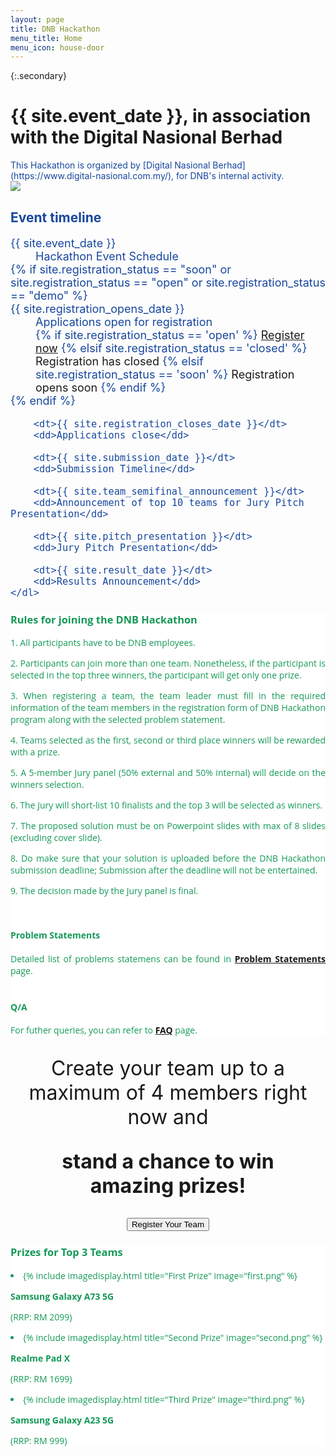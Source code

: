```yaml
---
layout: page
title: DNB Hackathon
menu_title: Home
menu_icon: house-door
---
```


{:.secondary}
# {{ site.event_date }}, in association with the Digital Nasional Berhad
<!-- REMOVE THIS SECTION when you use this template -->
<div class="lead" markdown="1" style="color: #17479E;">
This Hackathon is organized by [Digital Nasional Berhad](https://www.digital-nasional.com.my/),
for DNB's internal activity.

</div>
<!-- END of section to remove -->
<img src="{{ site.baseurl }}/images/leadingimages.jpg">

<div class="aside" style="color: #17479E">
    <h2><i class="bi bi-calendar3"></i> Event timeline</h2>
    <dl style="font-size: 18px;">
        <dt>{{ site.event_date }}</dt>
        <dd>Hackathon Event Schedule</dd>
        {% if site.registration_status == "soon" or site.registration_status == "open" or site.registration_status == "demo" %}
            <dt>{{ site.registration_opens_date }}</dt>
            <dd>
                Applications open for registration<br>
                {% if site.registration_status == 'open' %}
                    <a href="{{ site.baseurl }}{% link registration.md %}" class="btn">Register now</a>
                {% elsif site.registration_status == 'closed' %}
                    <a class="btn disabled">Registration has closed</a>
                {% elsif site.registration_status == 'soon' %}
                    <a class="btn disabled">Registration opens soon</a>
                {% endif %}
            </dd>
        {% endif %}

        <dt>{{ site.registration_closes_date }}</dt>
        <dd>Applications close</dd>

        <dt>{{ site.submission_date }}</dt>
        <dd>Submission Timeline</dd>

        <dt>{{ site.team_semifinal_announcement }}</dt>
        <dd>Announcement of top 10 teams for Jury Pitch Presentation</dd>

        <dt>{{ site.pitch_presentation }}</dt>
        <dd>Jury Pitch Presentation</dd>

        <dt>{{ site.result_date }}</dt>
        <dd>Results Announcement</dd>
    </dl>
</div>


<div class="page-content" aria-label="Content" style="background: white; font-family: 'Open Sans', 'Helvetica Neue', Helvetica, Arial, sans-serif; text-align: justify; text-justify: inter-word; color: #159957;">
<section>
<div class="wrapper">
<div>
<h3><b>Rules for joining the DNB Hackathon</b></h3>
<p>1. All participants have to be DNB employees.</p>
<p>2. Participants can join more than one team. Nonetheless, if the participant is selected in the top three winners, the participant will get only one prize.</p>
<p>3. When registering a team, the team leader must fill in the required information of the team members in the registration form of DNB Hackathon program along with the selected problem statement.</p>
<p>4. Teams selected as the first, second or third place winners will be rewarded with a prize.</p>
<p>5. A 5-member Jury panel (50% external and 50% internal) will decide on the winners selection.</p>
<p>6. The Jury will short-list 10 finalists and the top 3 will be selected as winners.</p> 
<p>7. The proposed solution must be on Powerpoint slides with max of 8 slides (excluding cover slide).</p>
<p>8. Do make sure that your solution is uploaded before the DNB Hackathon submission deadline; Submission after the deadline will not be entertained.</p>
<p>9. The decision made by the Jury panel is final.</p>

</div>
<br>
<div>
<h4><b>Problem Statements</b></h4>
Detailed list of problems statemens can be found in <a href="{{ site.baseurl }}{% link projects.md %}"><b>Problem Statements</b></a> page.
</div>
<div>
<br>
<h4><b>Q/A</b></h4>
For futher queries, you can refer to <a href="{{ site.baseurl }}{% link faq.md %}"><b>FAQ</b></a> page.
</div>
</div>
</section>
</div>

  

<p></p>
<p></p>
<div style="font-size: 32px; text-align: center; margin: 20px">
<p>Create your team up to a maximum of 4 members right now and</p>
<p><b>stand a chance to win amazing prizes!</b></p>


<a href="https://forms.office.com/Pages/ResponsePage.aspx?id=VUIF41YjAU2H6BEeteoS4LGYf9e_wDFGo65PpU1kp0pUMFJHMVROTlZWQ1IwMVlNWTlJWUhaRE83Ty4u" target="_blank">
<button class="favorite styled" type="button">
    Register Your Team
</button>
</a>
</div>

<!--[Submit your Work Here](https://digitalnasionalberhad-my.sharepoint.com/:f:/g/personal/mani_kagita_digital-nasional_com_my/ElranH5gA49Fk5Nll3-EL-cB9lGyHqo-Ln38v08fA2xwOg){:.btn target="_blank"}
-->
 


  
<div class="page-content" aria-label="Content" style="background: white; font-family: 'Open Sans', 'Helvetica Neue', Helvetica, Arial, sans-serif; color: #159957;">
<section>
<div class="wrapper">
<h3><b>Prizes for Top 3 Teams</b></h3>
<u2 class="grid">

<li class="imag" markdown="1">
{% include imagedisplay.html title="First Prize" image="first.png" %}

<p><b>Samsung Galaxy A73 5G</b></p>
<p>(RRP: RM 2099)</p>
</li>

<li class="imag" markdown="1">
{% include imagedisplay.html title="Second Prize" image="second.png" %}

<p><b>Realme Pad X</b></p>
<p>(RRP: RM 1699)</p>
</li>

<li class="imag" markdown="1">
{% include imagedisplay.html title="Third Prize" image="third.png" %}

<p><b>Samsung Galaxy A23 5G</b></p>
<p>(RRP: RM 999)</p>
</li>

</u2>

</div>
</section>
</div>

